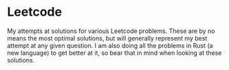 # Leetcode
My attempts at solutions for various Leetcode problems. These are by no means the most optimal solutions, but will generally represent my best attempt at any given question. I am also doing all the problems in Rust (a new language) to get better at it, so bear that in mind when looking at these solutions.
